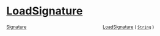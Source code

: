 # [LoadSignature](./ImageLoader-100663886.md)



<sub>[Signature](./../../Signature.md)</sub><img width=200/><sub>[LoadSignature](./ImageLoader-100663886.md) ( [`String`](https://docs.microsoft.com/en-us/dotnet/api/System.String) )</sub><br>


